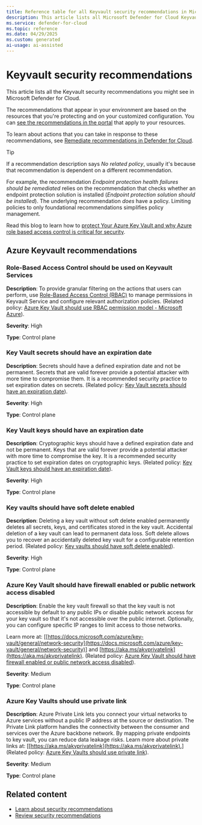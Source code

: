 ```yaml
---
title: Reference table for all Keyvault security recommendations in Microsoft Defender for Cloud
description: This article lists all Microsoft Defender for Cloud Keyvault security recommendations that help you harden and protect your resources.
ms.service: defender-for-cloud
ms.topic: reference
ms.date: 04/29/2025
ms.custom: generated
ai-usage: ai-assisted
---
```


# Keyvault security recommendations

This article lists all the Keyvault security recommendations you might see in Microsoft Defender for Cloud. 

The recommendations that appear in your environment are based on the resources that you're protecting and on your customized configuration. You can [see the recommendations in the portal](https://portal.azure.com/#view/Microsoft_Azure_Security/SecurityMenuBlade/~/5) that apply to your resources.

To learn about actions that you can take in response to these recommendations, see [Remediate recommendations in Defender for Cloud](implement-security-recommendations.md).

> [!TIP]
> If a recommendation description says *No related policy*, usually it's because that recommendation is dependent on a different recommendation.
>
> For example, the recommendation *Endpoint protection health failures should be remediated* relies on the recommendation that checks whether an endpoint protection solution is installed (*Endpoint protection solution should be installed*). The underlying recommendation *does* have a policy.
> Limiting policies to only foundational recommendations simplifies policy management.

Read this blog to learn how to [protect Your Azure Key Vault and why Azure role based access control is critical for security](https://techcommunity.microsoft.com/blog/microsoftdefendercloudblog/protecting-your-azure-key-vault-why-azure-rbac-is-critical-for-security/4407848).

## Azure Keyvault recommendations

### Role-Based Access Control should be used on Keyvault Services

**Description**: To provide granular filtering on the actions that users can perform, use [Role-Based Access Control (RBAC)](/azure/key-vault/general/rbac-guide?branch=main&tabs=azure-cli) to manage permissions in Keyvault Service and configure relevant authorization policies. (Related policy: [Azure Key Vault should use RBAC permission model - Microsoft Azure](https://ms.portal.azure.com/#view/Microsoft_Azure_Policy/PolicyDetailAdaptor.ReactView/definitionId/%2Fproviders%2FMicrosoft.Authorization%2FpolicyDefinitions%2F12d4fa5e-1f9f-4c21-97a9-b99b3c6611b5)).

**Severity**: High

**Type**: Control plane

### Key Vault secrets should have an expiration date

**Description**: Secrets should have a defined expiration date and not be permanent. Secrets that are valid forever provide a potential attacker with more time to compromise them. It is a recommended security practice to set expiration dates on secrets. (Related policy: [Key Vault secrets should have an expiration date](https://ms.portal.azure.com/#view/Microsoft_Azure_Policy/PolicyDetailAdaptor.ReactView/definitionId/%2Fproviders%2FMicrosoft.Authorization%2FpolicyDefinitions%2F98728c90-32c7-4049-8429-847dc0f4fe37)).

**Severity**: High

**Type**: Control plane

### Key Vault keys should have an expiration date

**Description**: Cryptographic keys should have a defined expiration date and not be permanent. Keys that are valid forever provide a potential attacker with more time to compromise the key. It is a recommended security practice to set expiration dates on cryptographic keys. (Related policy: [Key Vault keys should have an expiration date](https://ms.portal.azure.com/#view/Microsoft_Azure_Policy/PolicyDetailAdaptor.ReactView/definitionId/%2Fproviders%2FMicrosoft.Authorization%2FpolicyDefinitions%2F152b15f7-8e1f-4c1f-ab71-8c010ba5dbc0)).

**Severity**: High

**Type**: Control plane

### Key vaults should have soft delete enabled

**Description**: Deleting a key vault without soft delete enabled permanently deletes all secrets, keys, and certificates stored in the key vault. Accidental deletion of a key vault can lead to permanent data loss. Soft delete allows you to recover an accidentally deleted key vault for a configurable retention period. (Related policy: [Key vaults should have soft delete enabled](https://ms.portal.azure.com/#view/Microsoft_Azure_Policy/PolicyDetailAdaptor.ReactView/definitionId/%2Fproviders%2FMicrosoft.Authorization%2FpolicyDefinitions%2F1e66c121-a66a-4b1f-9b83-0fd99bf0fc2d)).

**Severity**: High

**Type**: Control plane

### Azure Key Vault should have firewall enabled or public network access disabled

**Description**: Enable the key vault firewall so that the key vault is not accessible by default to any public IPs or disable public network access for your key vault so that it's not accessible over the public internet. Optionally, you can configure specific IP ranges to limit access to those networks. 

Learn more at: [[https://docs.microsoft.com/azure/key-vault/general/network-security](https://docs.microsoft.com/azure/key-vault/general/network-security)] and [https://aka.ms/akvprivatelink](https://aka.ms/akvprivatelink). (Related policy: [Azure Key Vault should have firewall enabled or public network access disabled](https://ms.portal.azure.com/#view/Microsoft_Azure_Policy/PolicyDetailAdaptor.ReactView/definitionId/%2Fproviders%2FMicrosoft.Authorization%2FpolicyDefinitions%2F55615ac9-af46-4a59-874e-391cc3dfb490)).

**Severity**: Medium

**Type**: Control plane

### Azure Key Vaults should use private link

**Description**: Azure Private Link lets you connect your virtual networks to Azure services without a public IP address at the source or destination. The Private Link platform handles the connectivity between the consumer and services over the Azure backbone network. By mapping private endpoints to key vault, you can reduce data leakage risks. Learn more about private links at: [[https://aka.ms/akvprivatelink](https://aka.ms/akvprivatelink).] (Related policy: [Azure Key Vaults should use private link](https://ms.portal.azure.com/#view/Microsoft_Azure_Policy/PolicyDetailAdaptor.ReactView/definitionId/%2Fproviders%2FMicrosoft.Authorization%2FpolicyDefinitions%2Fa6abeaec-4d90-4a02-805f-6b26c4d3fbe9)).

**Severity**: Medium

**Type**: Control plane

## Related content

- [Learn about security recommendations](security-policy-concept.md)
- [Review security recommendations](review-security-recommendations.md)
